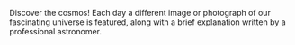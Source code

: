 Discover the cosmos! Each day a different image or photograph of our fascinating universe is featured, along with a brief explanation written by a professional astronomer.

